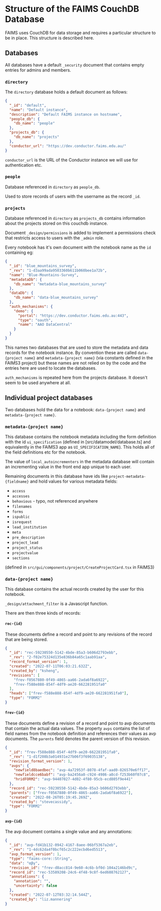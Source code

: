 # Structure of the FAIMS CouchDB Database

FAIMS uses CouchDB for data storage and requires a particular structure to be in
place. This structure is described here.

## Databases

All databases have a default `_security` document that contains empty entries
for admins and members.

### `directory`

The `directory` database holds a default document as follows:

```json
{
  "_id": "default",
  "name": "Default instance",
  "description": "Default FAIMS instance on hostname",
  "people_db": {
    "db_name": "people"
  },
  "projects_db": {
    "db_name": "projects"
  },
  "conductor_url": "https://dev.conductor.faims.edu.au/"
}
```

`conductor_url` is the URL of the Conductor instance we will use for authentication etc.

### `people`

Database referenced in `directory` as `people_db`.

Used to store records of users with the username as the record `_id`.

### `projects`

Database referenced in `directory` as `projects_db` contains information about the
projects stored on this couchdb instance.

Document `_design/permissions` is added to implement a permissions check that
restricts access to users with the `_admin` role.

Every notebook has it's own document with the notebook name as the `id` containing eg:

```json
{
  "_id": "blue_mountains_survey",
  "_rev": "1-d3aa99ada9503360b611b060bee1a72b",
  "name": "Blue-Mountains-Survey",
  "metadataDb": {
    "db_name": "metadata-blue_mountains_survey"
  },
  "dataDb": {
    "db_name": "data-blue_mountains_survey"
  },
  "auth_mechanisms": {
    "demo": {
      "portal": "https://dev.conductor.faims.edu.au:443",
      "type": "oauth",
      "name": "AAO DataCentral"
    }
  }
}
```

This names two databases that are used to store the metadata and data records for the
notebook instance. By convention these are called `data-{project name}` and
`metadata-{project name}` (via constants defined in the FAIMS3 project) but
these names are not relied on by the code and the entries
here are used to locate the databases.

`auth_mechanisms` is repeated here from the projects database. It doesn't seem to be
used anywhere at all.

## Individual project databases

Two databases hold the data for a notebook: `data-{project name}` and `metadata-{project name}`.

### `metadata-{project name}`

This database contains the notebook metadata including the form definition with the id `ui_specification` (defined in [src/datamodel/database.ts] and equivalently in the FAIMS3 app as `UI_SPECIFICATION_NAME`).
This holds all of the field definitions etc for the notebook.

The value of `local_autoincrementers` in the metadata database will contain an incrementing value in the front end app unique to each user.

Remaining documents in this database have ids like `project-metadata-{fieldname}` and hold values for various metadata fields:

- `access`
- `accesses`
- `behavious` - typo, not referenced anywhere
- `filenames`
- `forms`
- `ispublic`
- `isrequest`
- `lead_institution`
- `meta`
- `pre_description`
- `project_lead`
- `project_status`
- `projectvalue`
- `sections`

(defined in `src/gui/components/project/CreateProjectCard.tsx` in FAIMS3)

### `data-{project name}`

This database contains the actual records created by the user for this notebook.

`_design/attachment_filter` is a Javascript function.

There are then three kinds of records:

#### `rec-{id}`

These documents define a record and point to any revisions of the record that are being stored.

```json
{
  "_id": "rec-59230550-5142-4bde-85a3-b606d2793ebb",
  "_rev": "2-f02e75324d135e836b84a65c1aab91aa",
  "record_format_version": 1,
  "created": "2022-07-11T06:03:21.632Z",
  "created_by": "ksheng",
  "revisions": [
    "frev-f0567880-0f49-4865-aa66-2ada6f8a6922",
    "frev-f588e888-854f-4df9-ae20-662281951fa0"
  ],
  "heads": ["frev-f588e888-854f-4df9-ae20-662281951fa0"],
  "type": "FORM2"
}
```

#### `frev-{id}`

These documents define a revision of a record and point to avp documents that contain the
actual data values. The property `avps` contains the list of field names
from the notebook definition and references their values as avp documents.
The `parents` field denotes the parent version of this revision.

```json
{
  "_id": "frev-f588e888-854f-4df9-ae20-662281951fa0",
  "_rev": "1-d1f208b3a014931e27b06f3f69035138",
  "revision_format_version": 1,
  "avps": {
    "newfield8baedbec": "avp-4a72953f-8078-4faf-aad0-826570e6ff17",
    "newfieldcce6babf": "avp-ba2456a8-c924-4986-a8cd-f253b60f07c8",
    "hridFORM2": "avp-94407027-4d02-4f80-95cb-ecd805f9e441"
  },
  "record_id": "rec-59230550-5142-4bde-85a3-b606d2793ebb",
  "parents": ["frev-f0567880-0f49-4865-aa66-2ada6f8a6922"],
  "created": "2022-08-26T05:19:45.269Z",
  "created_by": "stevecassidy",
  "type": "FORM2"
}
```

#### `avp-{id}`

The avp document contains a single value and any annotations:

```json
{
  "_id": "avp-fd41b132-0942-4167-8aee-06bf5367a2eb",
  "_rev": "1-4dc62da4f0bcf65c2c222ecbd6ed5513",
  "avp_format_version": 1,
  "type": "faims-core::String",
  "data": "αβγ",
  "revision_id": "frev-d8acc814-9e60-4c6b-bf0d-104a2146bd9c",
  "record_id": "rec-53589208-24c6-4f48-9c8f-6ed608762127",
  "annotations": {
    "annotation": "",
    "uncertainty": false
  },
  "created": "2022-07-12T03:32:14.544Z",
  "created_by": "liz.mannering"
}
```

